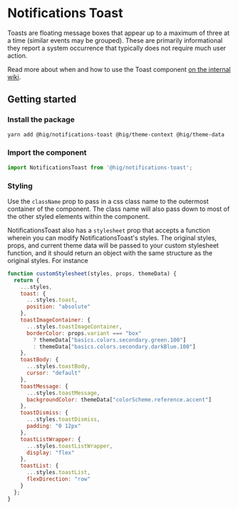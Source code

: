 # Notifications Toast

Toasts are floating message boxes that appear up to a maximum of three at a time (similar events may be grouped). These are primarily informational they report a system occurrence that typically does not require much user action.

Read more about when and how to use the Toast component [on the internal wiki](https://wiki.autodesk.com/display/HIG/Toasts).


## Getting started

### Install the package

```bash
yarn add @hig/notifications-toast @hig/theme-context @hig/theme-data
```

### Import the component

```js
import NotificationsToast from '@hig/notifications-toast';
```

### Styling

Use the `className` prop to pass in a css class name to the outermost container of the component. The class name will also pass down to most of the other styled elements within the component.

NotificationsToast also has a `stylesheet` prop that accepts a function wherein you can modify NotificationsToast's styles. The original styles, props, and current theme data will be passed to your custom stylesheet function, and it should return an object with the same structure as the original styles. For instance

```jsx
function customStylesheet(styles, props, themeData) {
  return {
    ...styles,
    toast: {
      ...styles.toast,
      position: "absolute"
    },
    toastImageContainer: {
      ...styles.toastImageContainer,
      borderColor: props.variant === "box"
        ? themeData["basics.colors.secondary.green.100"]
        : themeData["basics.colors.secondary.darkBlue.100"]
    },
    toastBody: {
      ...styles.toastBody,
      cursor: "default"
    },
    toastMessage: {
      ...styles.toastMessage,
      backgroundColor: themeData["colorScheme.reference.accent"]
    },
    toastDismiss: {
      ...styles.toastDismiss,
      padding: "0 12px"
    },
    toastListWrapper: {
      ...styles.toastListWrapper,
      display: "flex"
    },
    toastList: {
      ...styles.toastList,
      flexDirection: "row"
    }
  };
}
```
